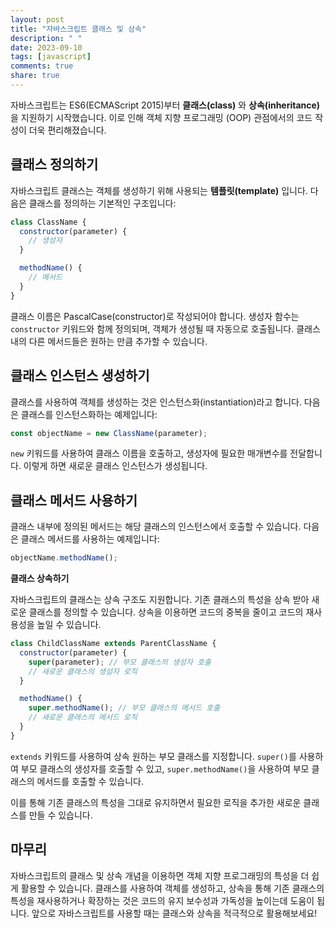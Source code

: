 ```yaml
---
layout: post
title: "자바스크립트 클래스 및 상속"
description: " "
date: 2023-09-10
tags: [javascript]
comments: true
share: true
---
```


자바스크립트는 ES6(ECMAScript 2015)부터 **클래스(class)** 와 **상속(inheritance)** 을 지원하기 시작했습니다. 이로 인해 객체 지향 프로그래밍 (OOP) 관점에서의 코드 작성이 더욱 편리해졌습니다.

## 클래스 정의하기

자바스크립트 클래스는 객체를 생성하기 위해 사용되는 **템플릿(template)** 입니다. 다음은 클래스를 정의하는 기본적인 구조입니다:

```javascript
class ClassName {
  constructor(parameter) {
    // 생성자
  }

  methodName() {
    // 메서드
  }
}
```

클래스 이름은 PascalCase(constructor)로 작성되어야 합니다. 생성자 함수는 `constructor` 키워드와 함께 정의되며, 객체가 생성될 때 자동으로 호출됩니다. 클래스 내의 다른 메서드들은 원하는 만큼 추가할 수 있습니다.

## 클래스 인스턴스 생성하기

클래스를 사용하여 객체를 생성하는 것은 인스턴스화(instantiation)라고 합니다. 다음은 클래스를 인스턴스화하는 예제입니다:

```javascript
const objectName = new ClassName(parameter);
```

`new` 키워드를 사용하여 클래스 이름을 호출하고, 생성자에 필요한 매개변수를 전달합니다. 이렇게 하면 새로운 클래스 인스턴스가 생성됩니다.

## 클래스 메서드 사용하기

클래스 내부에 정의된 메서드는 해당 클래스의 인스턴스에서 호출할 수 있습니다. 다음은 클래스 메서드를 사용하는 예제입니다:

```javascript
objectName.methodName();
```

**클래스 상속하기**

자바스크립트의 클래스는 상속 구조도 지원합니다. 기존 클래스의 특성을 상속 받아 새로운 클래스를 정의할 수 있습니다. 상속을 이용하면 코드의 중복을 줄이고 코드의 재사용성을 높일 수 있습니다.

```javascript
class ChildClassName extends ParentClassName {
  constructor(parameter) {
    super(parameter); // 부모 클래스의 생성자 호출
    // 새로운 클래스의 생성자 로직
  }

  methodName() {
    super.methodName(); // 부모 클래스의 메서드 호출
    // 새로운 클래스의 메서드 로직
  }
}
```

`extends` 키워드를 사용하여 상속 원하는 부모 클래스를 지정합니다. `super()`를 사용하여 부모 클래스의 생성자를 호출할 수 있고, `super.methodName()`을 사용하여 부모 클래스의 메서드를 호출할 수 있습니다.

이를 통해 기존 클래스의 특성을 그대로 유지하면서 필요한 로직을 추가한 새로운 클래스를 만들 수 있습니다.

## 마무리

자바스크립트의 클래스 및 상속 개념을 이용하면 객체 지향 프로그래밍의 특성을 더 쉽게 활용할 수 있습니다. 클래스를 사용하여 객체를 생성하고, 상속을 통해 기존 클래스의 특성을 재사용하거나 확장하는 것은 코드의 유지 보수성과 가독성을 높이는데 도움이 됩니다. 앞으로 자바스크립트를 사용할 때는 클래스와 상속을 적극적으로 활용해보세요!
